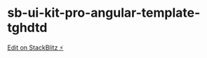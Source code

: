 # sb-ui-kit-pro-angular-template-tghdtd

[Edit on StackBlitz ⚡️](https://stackblitz.com/edit/sb-ui-kit-pro-angular-template-tghdtd)